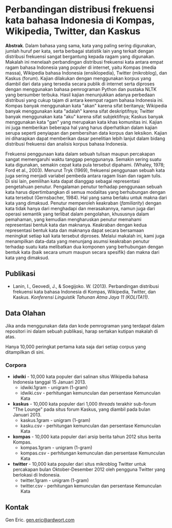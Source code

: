 # Perbandingan distribusi frekuensi kata bahasa Indonesia di Kompas, Wikipedia, Twitter, dan Kaskus

**Abstrak**. Dalam bahasa yang sama, kata yang paling sering digunakan, jumlah huruf per kata, serta berbagai statistik lain yang terkait dengan distribusi frekuensi sangat bergantung kepada ragam yang digunakan. Makalah ini menelaah perbandingan distribusi frekuensi kata antara empat ragam bahasa Indonesia yang populer di internet, yaitu Kompas (media massa), Wikipedia bahasa Indonesia (ensiklopedia), Twitter (mikroblog), dan Kaskus (forum). Kajian dilakukan dengan menggunakan korpus yang diambil dari data yang tersedia secara publik di internet serta diproses dengan menggunakan bahasa pemrograman Python dan pustaka NLTK yang bersumber terbuka. Hasil kajian menunjukkan adanya perbedaan distribusi yang cukup tajam di antara keempat ragam bahasa Indonesia ini. Kompas banyak menggunakan kata "akan" karena sifat beritanya; Wikipedia banyak menggunakan kata "adalah" karena sifat deskriptifnya; Twitter banyak menggunakan kata "aku" karena sifat subjektifnya; Kaskus banyak menggunakan kata "gan" yang merupakan kata khas komunitas ini. Kajian ini juga memberikan beberapa hal yang harus diperhatikan dalam kajian serupa seperti penyiapan dan pembersihan data korpus dan leksikon. Kajian ini diharapkan dapat memberikan dasar penelitian lebih lanjut dalam bidang distribusi frekuensi dan analisis korpus bahasa Indonesia.

Frekuensi penggunaan kata dalam sebuah tulisan maupun percakapan sangat memengaruhi waktu tanggap penggunanya. Semakin sering suatu kata digunakan, semakin cepat kata pula tersebut dipahami. (Whaley, 1978; Ford et al., 2003). Menurut Tryk (1969), frekuensi penggunaan sebuah kata juga sering menjadi variabel pembeda antara ragam lisan dan ragam tulis. Di sisi lain, pemilihan kata dapat dianggap sebagai representasi pengetahuan penutur. Pengalaman penutur terhadap penggunaan sebuah kata harus dipertimbangkan di semua modalitas yang berhubungan dengan kata tersebut (Gernsbacher, 1984). Hal yang sama berlaku untuk makna dari kata yang dimaksud. Penutur memperoleh keakraban (*familiarity*) dengan kata tidak hanya dari menghadapi dan merasakannya, namun juga dari operasi semantik yang terlibat dalam pengolahan, khususnya dalam pemahaman, yang kemudian mengharuskan penutur memahami representasi bentuk kata dan maknanya. Keakraban dengan kedua representasi bentuk kata dan maknanya dapat secara bersamaan meningkat setiap kali kata tersebut diproses. Melalui makalah ini, kami juga menampilkan data-data yang menunjang asumsi keakraban penutur terhadap suatu kata melibatkan dua komponen yang berhubungan dengan bentuk kata (baik secara umum maupun secara spesifik) dan makna dari kata yang dimaksud.

## Publikasi

* Lanin, I., Geovedi, J., & Soegijoko. W. (2013). Perbandingan distribusi frekuensi kata bahasa Indonesia di Kompas, Wikipedia, Twitter, dan Kaskus. *Konferensi Linguistik Tahunan Atma Jaya 11 (KOLITA11)*.


## Data Olahan

Jika anda menggunakan data dan kode pemrograman yang terdapat dalam repositori ini dalam sebuah publikasi, harap sertakan kutipan makalah di atas.

Hanya 10,000 peringkat pertama kata saja dari setiap corpus yang ditampilkan di sini. 

### Corpora

* **idwiki** - 10,000 kata populer dari salinan situs Wikipedia bahasa Indonesia tanggal 15 Januari 2013.
    * idwiki.1gram - unigram (1-gram)
    * idwiki.csv - perhitungan kemunculan dan persentase Kemunculan Kata
* **kaskus** - 10,000 kata populer dari 1,000 *threads* terakhir sub-forum "The Lounge" pada situs forum Kaskus, yang diambil pada bulan Januari 2013.
    * kaskus.1gram - unigram (1-gram)
    * kasku.csv - perhitungan kemunculan dan persentase Kemunculan Kata
* **kompas** - 10,000 kata populer dari arsip berita tahun 2012 situs berita Kompas.
    * kompas.1gram - unigram (1-gram)
    * kompas.csv - perhitungan kemunculan dan persentase Kemunculan Kata
* **twitter** - 10,000 kata populer dari situs mikroblog Twitter untuk percakapan bulan Oktober-Desember 2012 oleh pengguna Twitter yang berlokasi di Indonesia.
    * twitter.1gram - unigram (1-gram)
    * twitter.csv - perhitungan kemunculan dan persentase Kemunculan Kata



## Kontak

Gen Eric. <gen.eric@ardwort.com>
